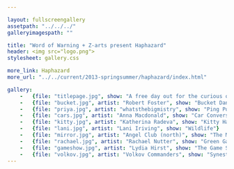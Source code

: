 ```yaml
---

layout: fullscreengallery
assetpath: "../../../"
galleryimagespath: ""

title: "Word of Warning + Z-arts present Haphazard"
header: <img src="logo.png">
stylesheet: gallery.css

more_link: Haphazard
more_url: "../../current/2013-springsummer/haphazard/index.html"

gallery:
    -   {file: "titlepage.jpg", show: "A free day out for the curious of all ages, click top left Haphazard for more."}
    -   {file: "bucket.jpg", artist: "Robert Foster", show: "Bucket Dance"}
    -   {file: "priya.jpg", artist: "whatsthebigmistry", show: "Ping Pong Crash + other sounds"}
    -   {file: "cars.jpg", artist: "Anna Macdonald", show: "Car Conversations"}
    -   {file: "kitty.jpg", artist: "Katherina Radeva", show: "Kitty Has No Pity"}
    -   {file: "lani.jpg", artist: "Lani Iriving", show: "Wildlife"}    
    -   {file: "mirror.jpg", artist: "Angel Club (north)", show: "The Mirror Twins"}
    -   {file: "rachael.jpg", artist: "Rachael Nutter", show: "Green Gas Grass"}
    -   {file: "gameshow.jpg", artist: "Lydia Hirst", show: "The Game Show"}
    -   {file: "volkov.jpg", artist: "Volkov Commanders", show: "Synesthetic Moonscape"}
---
```

